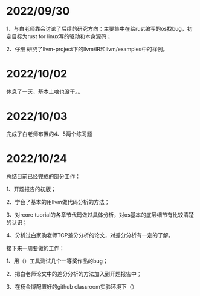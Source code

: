 # 2022/09/30

1、与白老师靠会讨论了后续的研究方向：主要集中在给rust编写的os找bug，初定目标为rust for linux写的驱动和本身源码；

2、仔细 研究了llvm-project下的llvm/IR和llvm/examples中的样例。



# 2022/10/02

休息了一天，基本上啥也没干。。



# 2022/10/03

完成了白老师布置的4、5两个练习题



# 2022/10/24

总结目前已经完成的部分工作：

1、开题报告的初版；

2、学会了基本的用llvm做代码分析的方法；

3、对rcore tuorial的各章节代码做过具体分析，对os基本的底层细节有比较清楚的认识；

4、分析过白家驹老师TCP差分分析的论文，对差分分析有一定的了解。



接下来一周要做的工作：

1、用（）工具测试几个一等奖作品的bug；

2、把白老师论文中的差分分析的方法加入到开题报告中；

3、在杨金博配置好的github classroom实验环境下（）